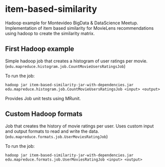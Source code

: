 # item-based-similarity
Hadoop example for Montevideo BigData & DataScience Meetup.
Implementation of item based similarity for MovieLens recommendations using hadoop to create the similarity matrix.

## First Hadoop example
Simple hadoop job that creates a histogram of user ratings per movie. (`edu.mapreduce.histogram.job.CountMovieUsersRatingsJob`)

To run the job:
```
hadoop jar item-based-similarity-jar-with-dependencies.jar edu.mapreduce.histogram.job.CountMovieUsersRatingsJob <input> <output>
```
Provides Job unit tests using MRunit.

## Custom Hadoop formats
Job that creates the history of movie ratings per user. Uses custom input and output formats to read and write the data. (`edu.mapreduce.formats.job.UserMoviesRatingJob`)

To run the job:
```
hadoop jar item-based-similarity-jar-with-dependencies.jar edu.mapreduce.formats.job.UserMoviesRatingJob <input> <output>
```

